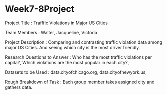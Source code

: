 # Week7-8Project
Project Title : Trafffic Violations in Major US Cities

Team Members : Walter, Jacqueline, Victoria

Project Description : Comparing and contrasting traffic violation data among major US Cities. And seeing which city is the most driver friendly.

Research Questions to Answer : Who has the most traffic violations per capita?, Which violations are the most popular in each city?,  

Datasets to be Used : data.cityofchicago.org, data.cityofnewyork.us, 

Rough Breakdown of Task : Each group member takes assigned city and gathers data.
